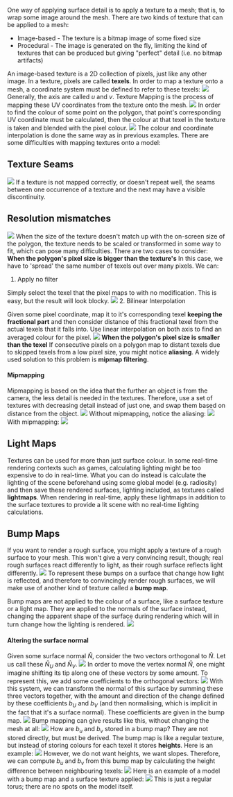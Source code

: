 One way of applying surface detail is to apply a texture to a mesh; that is, to wrap some image around the mesh. There are two kinds of texture that can be applied to a mesh:
- Image-based - The texture is a bitmap image of some fixed size
- Procedural - The image is generated on the fly, limiting the kind of textures that can be produced but giving "perfect" detail (i.e. no bitmap artifacts)

An image-based texture is a 2D collection of pixels, just like any other image. In a texture, pixels are called **texels**. In order to map a texture onto a mesh, a coordinate system must be defined to refer to these texels:
![](Pasted%20image%2020230302145819.png)
Generally, the axis are called $u$ and $v$. Texture Mapping is the process of mapping these UV coordinates from the texture onto the mesh.
![](Pasted%20image%2020230302150213.png)
In order to find the colour of some point on the polygon, that point's corresponding UV coordinate must be calculated, then the colour at that texel in the texture is taken and blended with the pixel colour.
![](Pasted%20image%2020230302150435.png)
The colour and coordinate interpolation is done the same way as in previous examples.
There are some difficulties with mapping textures onto a model:
## Texture Seams
![](Pasted%20image%2020230302150656.png)
If a texture is not mapped correctly, or doesn't repeat well, the seams between one occurrence of a texture and the next may have a visible discontinuity. 
## Resolution mismatches
![](Pasted%20image%2020230302150853.png)
When the size of the texture doesn't match up with the on-screen size of the polygon, the texture needs to be scaled or transformed in some way to fit, which can pose many difficulties. There are two cases to consider:
**When the polygon's pixel size is bigger than the texture's**
In this case, we have to 'spread' the same number of texels out over many pixels. We can:
1. Apply no filter

Simply select the texel that the pixel maps to with no modification. This is easy, but the result will look blocky.
![](Pasted%20image%2020230302151443.png)
2. Bilinear Interpolation

Given some pixel coordinate, map it to it's corresponding texel **keeping the fractional part** and then consider distance of this fractional texel from the actual texels that it falls into. Use linear interpolation on both axis to find an averaged colour for the pixel.
![](Pasted%20image%2020230302151958.png)
**When the polygon's pixel size is smaller than the texel**
If consecutive pixels on a polygon map to distant texels due to skipped texels from a low pixel size, you might notice **aliasing**. A widely used solution to this problem is **mipmap filtering**.

#### Mipmapping
Mipmapping is based on the idea that the further an object is from the camera, the less detail is needed in the textures. Therefore, use a set of textures with decreasing detail instead of just one, and swap them based on distance from the object.
![](Pasted%20image%2020230302152718.png)
Without mipmapping, notice the aliasing:
![](Pasted%20image%2020230302152957.png)
With mipmapping:
![](Pasted%20image%2020230302153029.png)

## Light Maps
Textures can be used for more than just surface colour. In some real-time rendering contexts such as games, calculating lighting might be too expensive to do in real-time. What you can do instead is calculate the lighting of the scene beforehand using some global model (e.g. radiosity) and then save these rendered surfaces, lighting included, as textures called **lightmaps**. When rendering in real-time, apply these lightmaps in addition to the surface textures to provide a lit scene with no real-time lighting calculations.

## Bump Maps
If you want to render a rough surface, you might apply a texture of a rough surface to your mesh. This won't give a very convincing result, though; real rough surfaces react differently to light, as their rough surface reflects light differently.
![](Pasted%20image%2020230302153816.png)
To represent these bumps on a surface that change how light is reflected, and therefore to convincingly render rough surfaces, we will make use of another kind of texture called a **bump map**.

Bump maps are not applied to the colour of a surface, like a surface texture or a light map. They are applied to the normals of the surface instead, changing the apparent shape of the surface during rendering which will in turn change how the lighting is rendered.
![](Pasted%20image%2020230302154057.png)

#### Altering the surface normal
Given some surface normal $\hat{N}$, consider the two vectors orthogonal to $\hat{N}$. Let us call these $\hat{N}_U$ and $\hat{N}_V$. 
![](Pasted%20image%2020230302154223.png)
In order to move the vertex normal $\hat{N}$, one might imagine shifting its tip along one of these vectors by some amount. To represent this, we add some coefficients to the orthogonal vectors:
![](Pasted%20image%2020230302154536.png)
With this system, we can transform the normal of this surface by summing these three vectors together, with the amount and direction of the change defined by these coefficients $b_U$ and $b_V$ (and then normalising, which is implicit in the fact that it's a surface normal). These coefficients are given in the bump map.
![](Pasted%20image%2020230302154707.png)
Bump mapping can give results like this, without changing the mesh at all:
![](Pasted%20image%2020230302154818.png)
How are $b_u$ and $b_v$ stored in a bump map? They are not stored directly, but must be derived.
The bump map is like a regular texture, but instead of storing colours for each texel it stores **heights**. Here is an example:
![](Pasted%20image%2020230302155238.png)
However, we do not want heights, we want slopes. Therefore, we can compute $b_u$ and $b_v$ from this bump map by calculating the height difference between neighbouring texels:
![](Pasted%20image%2020230302155402.png)
Here is an example of a model with a bump map and a surface texture applied:
![](Pasted%20image%2020230302155534.png)
This is just a regular torus; there are no spots on the model itself.